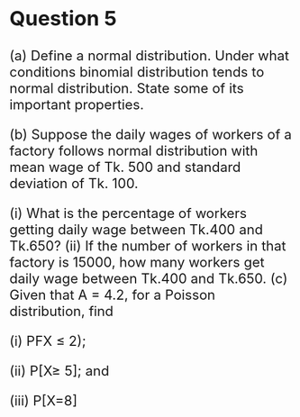 <span style="font-size:24px;">

## Question 5
(a) Define a normal distribution. Under what conditions binomial distribution tends to normal distribution. State some of its important properties.

(b) Suppose the daily wages of workers of a factory follows normal distribution with mean wage of Tk. 500 and standard deviation of Tk. 100.

(i) What is the percentage of workers getting daily wage between Tk.400 and Tk.650?
(ii) If the number of workers in that factory is 15000, how many workers get daily wage between Tk.400 and Tk.650.
(c) Given that A = 4.2, for a Poisson distribution, find

(i) PFX ≤ 2);

(ii) P[X≥ 5]; and

(iii) P[X=8]




<span>